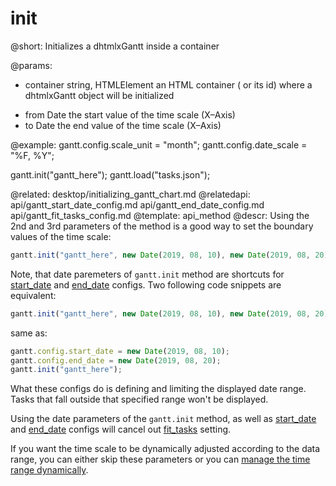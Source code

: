 init
=============
@short: Initializes a dhtmlxGantt inside a container
	

@params:
- container	string, HTMLElement		an HTML container ( or its id) where a dhtmlxGantt object will be initialized
* from	Date	the start value of the time scale	(X&ndash;Axis)
* to	Date	the end value of the time scale (X&ndash;Axis)



@example:
gantt.config.scale_unit = "month";
gantt.config.date_scale = "%F, %Y";

gantt.init("gantt_here");
gantt.load("tasks.json");

@related:
	desktop/initializing_gantt_chart.md
@relatedapi:
	api/gantt_start_date_config.md
	api/gantt_end_date_config.md
	api/gantt_fit_tasks_config.md
@template:	api_method
@descr:
Using the 2nd and 3rd parameters of the method is a good way to set the  boundary values of the time scale:

~~~js
gantt.init("gantt_here", new Date(2019, 08, 10), new Date(2019, 08, 20));
~~~

Note, that date paremeters of `gantt.init` method are shortcuts for [start_date](api/gantt_start_date_config.md) and [end_date](api/gantt_end_date_config.md) configs.
Two following code snippets are equivalent:
~~~js
gantt.init("gantt_here", new Date(2019, 08, 10), new Date(2019, 08, 20));
~~~

same as:
~~~js
gantt.config.start_date = new Date(2019, 08, 10);
gantt.config.end_date = new Date(2019, 08, 20);
gantt.init("gantt_here");
~~~
What these configs do is defining and limiting the displayed date range. Tasks that fall outside that specified range won't be displayed.

Using the date parameters of the `gantt.init` method, as well as [start_date](api/gantt_start_date_config.md) and [end_date](api/gantt_end_date_config.md) configs will cancel out [fit_tasks](api/gantt_fit_tasks_config.md) setting.

If you want the time scale to be dynamically adjusted according to the data range, you can either skip these parameters or you can [manage the time range dynamically](desktop/configuring_time_scale.md#range).